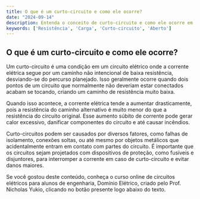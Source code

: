 ```yaml
---
title: O que é um curto-circuito e como ele ocorre?
date: "2024-09-14"
description: Entenda o conceito de curto-circuito e como ele ocorre em circuitos elétricos.
keywords: ['Resistência', 'Carga', 'Curto-circuito', 'Aberto']
---
```


## O que é um curto-circuito e como ele ocorre?

Um curto-circuito é uma condição em um circuito elétrico onde a corrente elétrica segue por um caminho não intencional de baixa resistência, desviando-se do percurso planejado. Isso geralmente ocorre quando dois pontos de um circuito que normalmente não deveriam estar conectados acabam se tocando, criando um caminho de resistência muito baixa. 

Quando isso acontece, a corrente elétrica tende a aumentar drasticamente, pois a resistência do caminho alternativo é muito menor do que a resistência do circuito original. Esse aumento súbito de corrente pode gerar calor excessivo, danificar componentes do circuito e até causar incêndios.

Curto-circuitos podem ser causados por diversos fatores, como falhas de isolamento, conexões soltas, ou até mesmo por objetos metálicos que acidentalmente entram em contato com partes do circuito. É importante que os circuitos sejam projetados com dispositivos de proteção, como fusíveis e disjuntores, para interromper a corrente em caso de curto-circuito e evitar danos maiores.

Se você gostou deste conteúdo, conheça o curso online de circuitos elétricos para alunos de engenharia, Domínio Elétrico, criado pelo Prof. Nicholas Yukio, clicando no botão presente logo abaixo do texto.